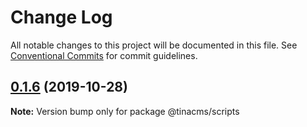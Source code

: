 # Change Log

All notable changes to this project will be documented in this file.
See [Conventional Commits](https://conventionalcommits.org) for commit guidelines.

## [0.1.6](https://github.com/tinacms/tinacms/compare/@tinacms/scripts@0.1.6-alpha.0...@tinacms/scripts@0.1.6) (2019-10-28)

**Note:** Version bump only for package @tinacms/scripts
